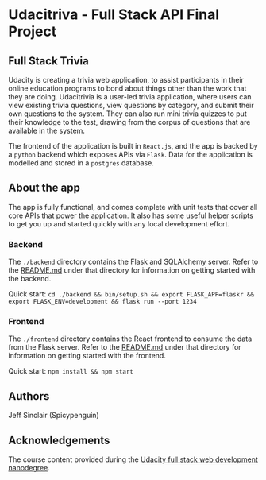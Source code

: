 # Udacitriva - Full Stack API Final Project

## Full Stack Trivia

Udacity is creating a trivia web application, to assist participants in their online education programs to bond about things other than the work that they are doing. Udacitrivia is a user-led trivia application, where users can view existing trivia questions, view questions by category, and submit their own questions to the system. They can also run mini trivia quizzes to put their knowledge to the test, drawing from the corpus of questions that are available in the system.

The frontend of the application is built in `React.js`, and the app is backed by a `python` backend which exposes APIs via `Flask`. Data for the application is modelled and stored in a `postgres` database.

## About the app

The app is fully functional, and comes complete with unit tests that cover all core APIs that power the application. It also has some useful helper scripts to get you up and started quickly with any local development effort.

### Backend

The `./backend` directory contains the Flask and SQLAlchemy server. Refer to the [README.md](./backend/README.md) under that directory for information on getting started with the backend.

Quick start: `cd ./backend && bin/setup.sh && export FLASK_APP=flaskr && export FLASK_ENV=development && flask run --port 1234`

### Frontend

The `./frontend` directory contains the React frontend to consume the data from the Flask server.  Refer to the [README.md](./frontend/README.md) under that directory for information on getting started with the frontend.

Quick start: `npm install && npm start`

## Authors

Jeff Sinclair (Spicypenguin)

## Acknowledgements

The course content provided during the [Udacity full stack web development nanodegree](https://www.udacity.com/course/full-stack-web-developer-nanodegree--nd0044).